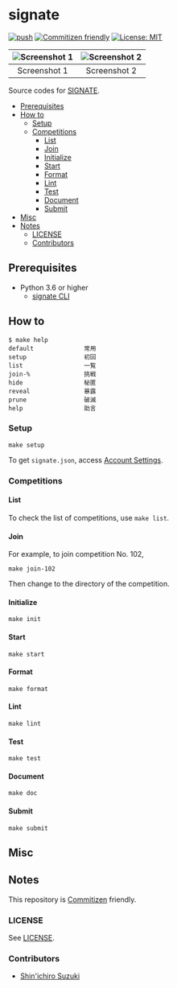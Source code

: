 # signate

<!-- Badges -->
[![push](https://github.com/shin-sforzando/signate/actions/workflows/push.yml/badge.svg)](https://github.com/shin-sforzando/signate/actions/workflows/push.yml)
[![Commitizen friendly](https://img.shields.io/badge/commitizen-friendly-brightgreen.svg)](http://commitizen.github.io/cz-cli/)
[![License: MIT](https://img.shields.io/badge/License-MIT-blue.svg)](https://opensource.org/licenses/MIT)

<!-- Screenshots -->
|![Screenshot 1](https://placehold.jp/32/3d4070/ffffff/720x480.png?text=Screenshot%201)|![Screenshot 2](https://placehold.jp/32/703d40/ffffff/720x480.png?text=Screenshot%202)|
|:---:|:---:|
|Screenshot 1|Screenshot 2|

<!-- Synopsis -->
Source codes for [SIGNATE](https://signate.jp).

<!-- TOC -->
- [Prerequisites](#prerequisites)
- [How to](#how-to)
  - [Setup](#setup)
  - [Competitions](#competitions)
    - [List](#list)
    - [Join](#join)
    - [Initialize](#initialize)
    - [Start](#start)
    - [Format](#format)
    - [Lint](#lint)
    - [Test](#test)
    - [Document](#document)
    - [Submit](#submit)
- [Misc](#misc)
- [Notes](#notes)
  - [LICENSE](#license)
  - [Contributors](#contributors)

## Prerequisites

- Python 3.6 or higher
  - [signate CLI](https://pypi.org/project/signate/)

## How to

```shell
$ make help
default              常用
setup                初回
list                 一覧
join-%               挑戦
hide                 秘匿
reveal               暴露
prune                破滅
help                 助言
```

### Setup

```shell
make setup
```

To get `signate.json`, access [Account Settings](https://signate.jp/account_settings).

### Competitions

#### List

To check the list of competitions, use `make list`.

#### Join

For example, to join competition No. 102,

```shell
make join-102
```

Then change to the directory of the competition.

#### Initialize

```shell
make init
```

#### Start

```shell
make start
```

#### Format

```shell
make format
```

#### Lint

```shell
make lint
```

#### Test

```shell
make test
```

#### Document

```shell
make doc
```

#### Submit

```shell
make submit
```

## Misc

## Notes

This repository is [Commitizen](https://commitizen.github.io/cz-cli/) friendly.

### LICENSE

See [LICENSE](LICENSE).

### Contributors

- [Shin'ichiro Suzuki](https://github.com/shin-sforzando)
